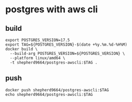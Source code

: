 # postgres with aws cli

## build

```shell
export POSTGRES_VERSION=17.5
export TAG=${POSTGRES_VERSION}-$(date +%y.%m.%d-%H%M)
docker build \
  --build-arg POSTGRES_VERSION=${POSTGRES_VERSION} \
  --platform linux/amd64 \
  -t shepherd9664/postgres-awscli:$TAG .
```

## push

```shell
docker push shepherd9664/postgres-awscli:$TAG
echo shepherd9664/postgres-awscli:$TAG
```
